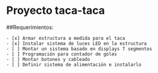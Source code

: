 # Proyecto taca-taca
##Requerimientos:

	- [x] Armar estructura a medida para el taca
	- [x] Instalar sistema de luces LED en la estructura
	- [ ] Montar un sistema basado en displays 7 segmentos
	- [ ] Programación para contador de goles
	- [ ] Montar botones y cableado
	- [ ] Definir sistema de alimentación e instalarlo
